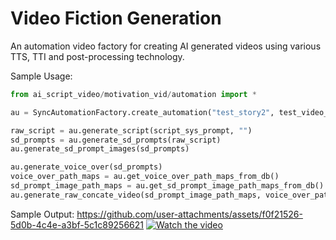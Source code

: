 # Video Fiction Generation

An automation video factory for creating AI generated videos using various TTS, TTI and post-processing technology.

Sample Usage:

```python
from ai_script_video/motivation_vid/automation import *

au = SyncAutomationFactory.create_automation("test_story2", test_video_root_dir_path, test_raw_script_to_sd_prompt_path) 

raw_script = au.generate_script(script_sys_prompt, "")
sd_prompts = au.generate_sd_prompts(raw_script)
au.generate_sd_prompt_images(sd_prompts)

au.generate_voice_over(sd_prompts)
voice_over_path_maps = au.get_voice_over_path_maps_from_db()
sd_prompt_image_path_maps = au.get_sd_prompt_image_path_maps_from_db()
au.generate_raw_concate_video(sd_prompt_image_path_maps, voice_over_path_maps)
```


Sample Output: https://github.com/user-attachments/assets/f0f21526-5d0b-4c4e-a3bf-5c1c89256621
[![Watch the video](https://youtu.be/t-RyzNchH_M)](https://youtu.be/t-RyzNchH_M)
